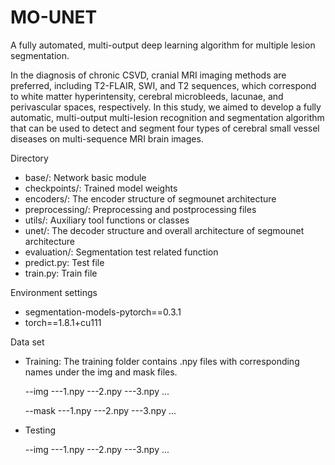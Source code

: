# MO-UNET
A fully automated, multi-output deep learning algorithm for multiple lesion segmentation.

In the diagnosis of chronic CSVD, cranial MRI imaging methods are preferred, including T2-FLAIR, SWI, and T2 sequences, which correspond to white matter hyperintensity, cerebral microbleeds, lacunae, and perivascular spaces, respectively. In this study, we aimed to develop a fully automatic, multi-output multi-lesion recognition and segmentation algorithm that can be used to detect and segment four types of cerebral small vessel diseases on multi-sequence MRI brain images.

Directory
- base/: Network basic module
- checkpoints/: Trained model weights
- encoders/: The encoder structure of segmounet architecture
- preprocessing/: Preprocessing and postprocessing files
- utils/: Auxiliary tool functions or classes
- unet/: The decoder structure and overall architecture of segmounet architecture
- evaluation/: Segmentation test related function
- predict.py: Test file
- train.py: Train file

Environment settings
- segmentation-models-pytorch==0.3.1
- torch==1.8.1+cu111

Data set

- Training: The training folder contains .npy files with corresponding names under the img and mask files.

    --img
      ---1.npy
      ---2.npy
      ---3.npy ...
      
    --mask
      ---1.npy
      ---2.npy
      ---3.npy ...
- Testing
  
    --img
      ---1.npy
      ---2.npy
      ---3.npy ...




